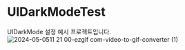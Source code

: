 # UIDarkModeTest
UIDarkMode 설정 예시 프로젝트입니다.
![2024-05-0511 21 00-ezgif com-video-to-gif-converter (1)](https://github.com/minjae-L/UIDarkModeTest/assets/54211648/e64f2e0a-1424-4eb1-87d4-01f005254722)
